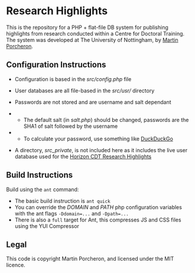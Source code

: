 # Research Highlights
This is the repository for a PHP + flat-file DB system for publishing highlights from research conducted within a Centre for Doctoral Training. The system was developed at The University of Nottingham, by [Martin Porcheron](https://www.porcheron.uk/).

## Configuration Instructions
* Configuration is based in the _src/config.php_ file
* User databases are all file-based in the _src/usr/_ directory
* Passwords are not stored and are username and salt dependant

* * The default salt (in _salt.php_) should be changed, passwords are the SHA1 of salt followed by the username
* * To calculate your password, use something like [DuckDuckGo](https://duckduckgo.com/?q=sha1+SALT_HEREmyusername1&ia=answer)

* A directory, _src\_private_, is not included here as it includes the live user database used for the [Horizon CDT Research Highlights](http://cdt.horizon.ac.uk/highlights/)

## Build Instructions
Build using the `ant` command:

* The basic build instruction is `ant quick` 
* You can override the _DOMAIN_ and _PATH_ php configuration variables with the ant flags `-Ddomain=...` and `-Dpath=...`
* There is also a `full` target for Ant, this compresses JS and CSS files using the YUI Compressor

## Legal
This code is copyright Martin Porcheron, and licensed under the MIT licence. 